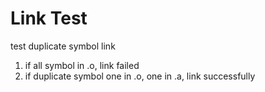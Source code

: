 # Link Test

test duplicate symbol link

1. if all symbol in .o, link failed
2. if duplicate symbol one in .o, one in .a, link successfully
